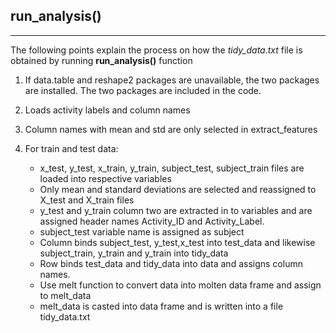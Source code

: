 ## run_analysis() 

-------------------------------------------------------------------------------

The following points explain the process on how the *tidy_data.txt* file is obtained by running **run_analysis()** function

1. If data.table and reshape2 packages are unavailable, the two packages are installed. The two packages are included in the code.
2. Loads activity labels and column names
3. Column names with mean and std are only selected in extract_features
4. For train and test data:

    * x_test, y_test, x_train, y_train, subject_test, subject_train files are loaded into respective variables
    * Only mean and standard deviations are selected and reassigned to X_test and X_train files
    * y_test and y_train column two are extracted in to variables and are assigned header names Activity_ID and Activity_Label.
    * subject_test variable name is assigned as subject
    * Column binds subject_test, y_test,x_test into test_data and likewise subject_train, y_train and y_train into tidy_data
    * Row binds test_data and tidy_data into data and assigns column names.
    * Use melt function to convert data into molten data frame and assign to melt_data
    * melt_data is casted into data frame and is written into a file tidy_data.txt
    